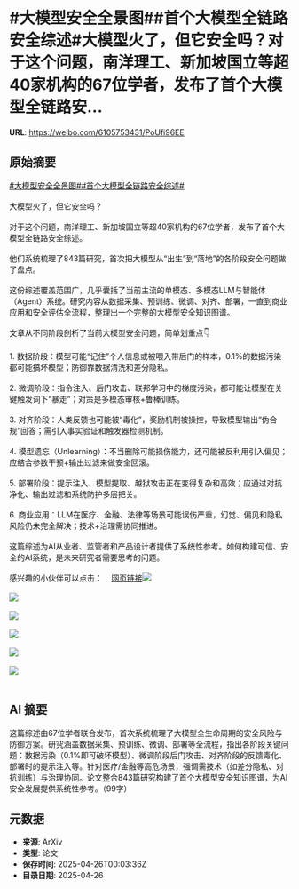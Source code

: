 # #大模型安全全景图##首个大模型全链路安全综述#大模型火了，但它安全吗？对于这个问题，南洋理工、新加坡国立等超40家机构的67位学者，发布了首个大模型全链路安...

**URL**: https://weibo.com/6105753431/PoUfi96EE

## 原始摘要

<a href="https://m.weibo.cn/search?containerid=231522type%3D1%26t%3D10%26q%3D%23%E5%A4%A7%E6%A8%A1%E5%9E%8B%E5%AE%89%E5%85%A8%E5%85%A8%E6%99%AF%E5%9B%BE%23&amp;extparam=%23%E5%A4%A7%E6%A8%A1%E5%9E%8B%E5%AE%89%E5%85%A8%E5%85%A8%E6%99%AF%E5%9B%BE%23" data-hide=""><span class="surl-text">#大模型安全全景图#</span></a><a href="https://m.weibo.cn/search?containerid=231522type%3D1%26t%3D10%26q%3D%23%E9%A6%96%E4%B8%AA%E5%A4%A7%E6%A8%A1%E5%9E%8B%E5%85%A8%E9%93%BE%E8%B7%AF%E5%AE%89%E5%85%A8%E7%BB%BC%E8%BF%B0%23&amp;extparam=%23%E9%A6%96%E4%B8%AA%E5%A4%A7%E6%A8%A1%E5%9E%8B%E5%85%A8%E9%93%BE%E8%B7%AF%E5%AE%89%E5%85%A8%E7%BB%BC%E8%BF%B0%23" data-hide=""><span class="surl-text">#首个大模型全链路安全综述#</span></a><br><br>大模型火了，但它安全吗？<br><br>对于这个问题，南洋理工、新加坡国立等超40家机构的67位学者，发布了首个大模型全链路安全综述。<br><br>他们系统梳理了843篇研究，首次把大模型从“出生”到“落地”的各阶段安全问题做了盘点。<br><br>这份综述覆盖范围广，几乎囊括了当前主流的单模态、多模态LLM与智能体（Agent）系统。研究内容从数据采集、预训练、微调、对齐、部署，一直到商业应用和安全评估全流程，整理出一个完整的大模型安全知识图谱。<br><br>文章从不同阶段剖析了当前大模型安全问题，简单划重点👇<br><br>1. 数据阶段：模型可能“记住”个人信息或被喂入带后门的样本，0.1%的数据污染都可能搞坏模型；防御靠数据清洗和差分隐私。<br><br>2. 微调阶段：指令注入、后门攻击、联邦学习中的梯度污染，都可能让模型在关键触发词下“暴走”；对策是多模态审核+鲁棒训练。<br><br>3. 对齐阶段：人类反馈也可能被“毒化”，奖励机制被操控，导致模型输出“伪合规”回答；需引入事实验证和触发器检测机制。<br><br>4. 模型遗忘（Unlearning）：不当删除可能损伤能力，还可能被反利用引入偏见；应结合参数干预+输出过滤来做安全回滚。<br><br>5. 部署阶段：提示注入、模型提取、越狱攻击正在变得复杂和高效；应通过对抗净化、输出过滤和系统防护多层把关。<br><br>6. 商业应用：LLM在医疗、金融、法律等场景可能误伤严重，幻觉、偏见和隐私风险仍未完全解决；技术+治理需协同推进。<br><br>这篇综述为AI从业者、监管者和产品设计者提供了系统性参考。如何构建可信、安全的AI系统，是未来研究者需要思考的问题。<br><br>感兴趣的小伙伴可以点击：<a href="https://weibo.cn/sinaurl?u=https%3A%2F%2Farxiv.org%2Fabs%2F2504.15585" data-hide=""><span class="url-icon"><img style="width: 1rem;height: 1rem" src="https://h5.sinaimg.cn/upload/2015/09/25/3/timeline_card_small_web_default.png" referrerpolicy="no-referrer"></span><span class="surl-text">网页链接</span></a><img style="" src="https://tvax3.sinaimg.cn/large/006Fd7o3gy1i0t4lcdn06j30ts0k0qfe.jpg" referrerpolicy="no-referrer"><br><br><img style="" src="https://tvax1.sinaimg.cn/large/006Fd7o3gy1i0t4lbrm4gj30nv0k0k7y.jpg" referrerpolicy="no-referrer"><br><br><img style="" src="https://tvax2.sinaimg.cn/large/006Fd7o3gy1i0t4lbyoglj30k00pi4ak.jpg" referrerpolicy="no-referrer"><br><br><img style="" src="https://tvax3.sinaimg.cn/large/006Fd7o3gy1i0t4lca7lqj30xp0k0duw.jpg" referrerpolicy="no-referrer"><br><br><img style="" src="https://tvax2.sinaimg.cn/large/006Fd7o3gy1i0t4lc1ggwj30zk0eok3q.jpg" referrerpolicy="no-referrer"><br><br><img style="" src="https://tvax4.sinaimg.cn/large/006Fd7o3gy1i0t4lbxc4rj30oz0k0wq2.jpg" referrerpolicy="no-referrer"><br><br>

## AI 摘要

这篇综述由67位学者联合发布，首次系统梳理了大模型全生命周期的安全风险与防御方案。研究涵盖数据采集、预训练、微调、部署等全流程，指出各阶段关键问题：数据污染（0.1%即可破坏模型）、微调阶段后门攻击、对齐阶段的反馈毒化、部署时的提示注入等。针对医疗/金融等高危场景，强调需技术（如差分隐私、对抗训练）与治理协同。论文整合843篇研究构建了首个大模型安全知识图谱，为AI安全发展提供系统性参考。（99字）

## 元数据

- **来源**: ArXiv
- **类型**: 论文
- **保存时间**: 2025-04-26T00:03:36Z
- **目录日期**: 2025-04-26
